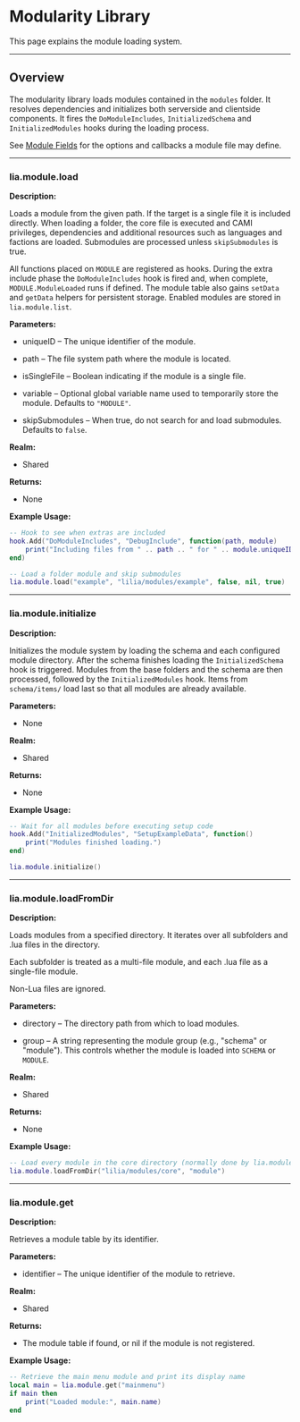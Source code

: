 # Modularity Library

This page explains the module loading system.

---

## Overview

The modularity library loads modules contained in the `modules` folder. It resolves dependencies and initializes both serverside and clientside components. It fires the `DoModuleIncludes`, `InitializedSchema` and `InitializedModules` hooks during the loading process.

See [Module Fields](../definitions/module.md) for the options and callbacks a module file may define.

---

### lia.module.load

**Description:**

Loads a module from the given path. If the target is a single file it is included directly.
When loading a folder, the core file is executed and CAMI privileges, dependencies and additional resources such as languages and factions are loaded. Submodules are processed unless `skipSubmodules` is true.

All functions placed on `MODULE` are registered as hooks. During the extra include phase the `DoModuleIncludes` hook is fired and, when complete, `MODULE.ModuleLoaded` runs if defined. The module table also gains `setData` and `getData` helpers for persistent storage. Enabled modules are stored in `lia.module.list`.

**Parameters:**

* uniqueID – The unique identifier of the module.


* path – The file system path where the module is located.


* isSingleFile – Boolean indicating if the module is a single file.


* variable – Optional global variable name used to temporarily store the module. Defaults to `"MODULE"`.

* skipSubmodules – When true, do not search for and load submodules. Defaults to `false`.


**Realm:**

* Shared


**Returns:**

* None


**Example Usage:**

```lua
-- Hook to see when extras are included
hook.Add("DoModuleIncludes", "DebugInclude", function(path, module)
    print("Including files from " .. path .. " for " .. module.uniqueID)
end)

-- Load a folder module and skip submodules
lia.module.load("example", "lilia/modules/example", false, nil, true)
```

---

### lia.module.initialize

**Description:**

Initializes the module system by loading the schema and each configured module directory. After the schema finishes loading the `InitializedSchema` hook is triggered. Modules from the base folders and the schema are then processed, followed by the `InitializedModules` hook. Items from `schema/items/` load last so that all modules are already available.

**Parameters:**

* None


**Realm:**

* Shared


**Returns:**

* None


**Example Usage:**

```lua
-- Wait for all modules before executing setup code
hook.Add("InitializedModules", "SetupExampleData", function()
    print("Modules finished loading.")
end)

lia.module.initialize()
```

---

### lia.module.loadFromDir

**Description:**

Loads modules from a specified directory. It iterates over all subfolders and .lua files in the directory.

Each subfolder is treated as a multi-file module, and each .lua file as a single-file module.

Non-Lua files are ignored.

**Parameters:**

* directory – The directory path from which to load modules.


* group – A string representing the module group (e.g., "schema" or "module").
  This controls whether the module is loaded into `SCHEMA` or `MODULE`.


**Realm:**

* Shared


**Returns:**

* None


**Example Usage:**

```lua
-- Load every module in the core directory (normally done by lia.module.initialize)
lia.module.loadFromDir("lilia/modules/core", "module")
```

---

### lia.module.get

**Description:**

Retrieves a module table by its identifier.

**Parameters:**

* identifier – The unique identifier of the module to retrieve.


**Realm:**

* Shared


**Returns:**

* The module table if found, or nil if the module is not registered.


**Example Usage:**

```lua
-- Retrieve the main menu module and print its display name
local main = lia.module.get("mainmenu")
if main then
    print("Loaded module:", main.name)
end
```
